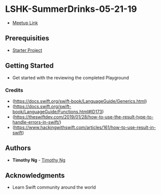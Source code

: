 # LSHK-SummerDrinks-05-21-19

* [Meetup Link](https://www.meetup.com/Learn-Swift-HK/events/260189158/)

## Prerequisities 
- [Starter Project](https://github.com/ncytimothy/LSHK_05_21_2019_SummerDrinksStarter)

## Getting Started

- Get started with the reviewing the completed Playground

### Credits
- (https://docs.swift.org/swift-book/LanguageGuide/Generics.html)
- (https://docs.swift.org/swift-book/LanguageGuide/Functions.html#ID173)
- (https://theswiftdev.com/2019/01/28/how-to-use-the-result-type-to-handle-errors-in-swift/)
- (https://www.hackingwithswift.com/articles/161/how-to-use-result-in-swift)

## Authors

* **Timothy Ng** - [Timothy Ng](https://github.com/ncytimothy)


## Acknowledgments

* Learn Swift community around the world




